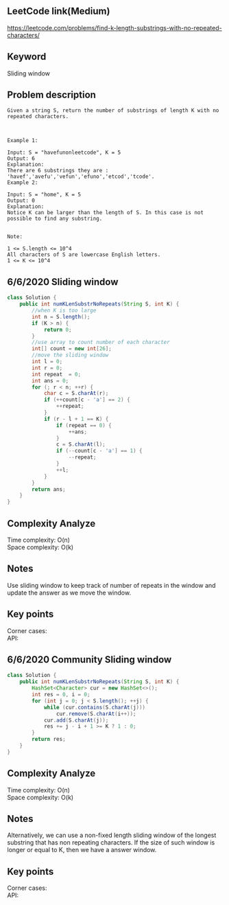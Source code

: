 ## LeetCode link(Medium)
https://leetcode.com/problems/find-k-length-substrings-with-no-repeated-characters/

## Keyword
Sliding window

## Problem description
```
Given a string S, return the number of substrings of length K with no repeated characters.

 

Example 1:

Input: S = "havefunonleetcode", K = 5
Output: 6
Explanation: 
There are 6 substrings they are : 'havef','avefu','vefun','efuno','etcod','tcode'.
Example 2:

Input: S = "home", K = 5
Output: 0
Explanation: 
Notice K can be larger than the length of S. In this case is not possible to find any substring.
 

Note:

1 <= S.length <= 10^4
All characters of S are lowercase English letters.
1 <= K <= 10^4
```
## 6/6/2020 Sliding window

```java
class Solution {
    public int numKLenSubstrNoRepeats(String S, int K) {
        //when K is too large
        int n = S.length();
        if (K > n) {
            return 0;
        }
        //use array to count number of each character
        int[] count = new int[26];
        //move the sliding window
        int l = 0;
        int r = 0;
        int repeat  = 0;
        int ans = 0;
        for (; r < n; ++r) {
            char c = S.charAt(r);
            if (++count[c - 'a'] == 2) {
                ++repeat;
            }
            if (r - l + 1 == K) {
                if (repeat == 0) {
                    ++ans;
                }
                c = S.charAt(l);
                if (--count[c - 'a'] == 1) {
                    --repeat;
                }
                ++l;
            }
        }
        return ans;
    }
}
```

## Complexity Analyze
Time complexity: O(n)\
Space complexity: O(k)

## Notes
Use sliding window to keep track of number of repeats in the window and update the answer as we move the window.

## Key points
Corner cases: \
API:

## 6/6/2020 Community Sliding window

```java
class Solution {
    public int numKLenSubstrNoRepeats(String S, int K) {
        HashSet<Character> cur = new HashSet<>();
        int res = 0, i = 0;
        for (int j = 0; j < S.length(); ++j) {
            while (cur.contains(S.charAt(j)))
                cur.remove(S.charAt(i++));
            cur.add(S.charAt(j));
            res += j - i + 1 >= K ? 1 : 0;
        }
        return res;
    }
}

```

## Complexity Analyze
Time complexity: O(n)\
Space complexity: O(k)

## Notes
Alternatively, we can use a non-fixed length sliding window of the longest substring that has non repeating characters. If the size of such window is longer or equal to K, then we have a answer window.

## Key points
Corner cases: \
API:
